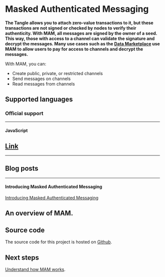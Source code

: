 # Masked Authenticated Messaging

**The Tangle allows you to attach zero-value transactions to it, but these transactions are not signed or checked by nodes to verify their authenticity. With MAM, all messages are signed by the owner of a seed. This way, those with access to a channel can validate the signature and decrypt the messages. Many use cases such as the [Data Marketplace](root://blueprints/0.1/data-marketplace/overview.md) use MAM to allow users to pay for access to channels and decrypt the messages.**

With MAM, you can:

- Create public, private, or restricted channels
- Send messages on channels
- Read messages from channels

## Supported languages

### **Official support** ###

---------------

#### **JavaScript** ####
[Link](tutorials/js)
---

---------------

## Blog posts

---------------
#### **Introducing Masked Authenticated Messaging** ####
[Introducing Masked Authenticated Messaging](https://blog.iota.org/introducing-masked-authenticated-messaging-e55c1822d50e)

An overview of MAM.
---------------

## Source code

The source code for this project is hosted on [Github](https://github.com/iotaledger/mam.js).

## Next steps

[Understand how MAM works](how-it-works.md).